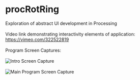 # procRotRing
Exploration of abstract UI development in Processing
<br />
<br />
Video link demonstrating interactivity elements of application: https://vimeo.com/322522819
<br />
<br />
Program Screen Captures:
<br />
<br />
![Intro Screen Capture](../master/doc/img/screenCap000.PNG)
<br />
<br />
![Main Program Screen Capture](../master/doc/img/screenCap001.PNG)